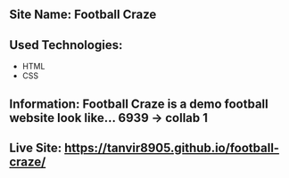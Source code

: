 ﻿## Site Name: Football Craze

## Used Technologies:

<ul>
    <li>HTML</li>
    <li>CSS</li>
</ul>

## Information: Football Craze is a demo football website look like... 6939 -> collab 1

## Live Site: https://tanvir8905.github.io/football-craze/
